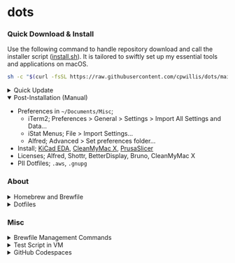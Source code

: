 # dots

### Quick Download & Install

Use the following command to handle repository download and call the installer script ([install.sh](install.sh)). It is tailored to swiftly set up my essential tools and applications on macOS.

```sh
sh -c "$(curl -fsSL https://raw.githubusercontent.com/cpwillis/dots/main/scripts/repo_download.sh)"
```

<details>
  <summary>Quick Update</summary>

```sh
./scripts/update_configs.sh --commit
```

</details>
<details open>
  <summary>Post-Installation (Manual)</summary>

- Preferences in `~/Documents/Misc`;
  - iTerm2; Preferences > General > Settings > Import All Settings and Data...
  - iStat Menus; File > Import Settings...
  - Alfred; Advanced > Set preferences folder...
- Install; [KiCad EDA](https://www.kicad.org/download/macos/), [CleanMyMac X](https://my.macpaw.com/), [PrusaSlicer](https://www.prusa3d.com/page/prusaslicer_424/)
- Licenses; Alfred, Shottr, BetterDisplay, Bruno, CleanMyMac X
- PII Dotfiles; `.aws`, `.gnupg`

</details>

### About

<details>
  <summary>Homebrew and Brewfile</summary>

Homebrew is an unofficial package manager for macOS, simplifying the installation, updating, and management of user applications. Utilizing Git and Ruby, it installs packages within its prefix and symlinks them to the appropriate locations on disk, providing flexibility for customization and easy rollback of changes. Accessed via the terminal with the `brew` command, Homebrew also offers an unofficial GUI called Cakebrew. The Brewfile defines a list of packages to install on your system, featuring keywords like `brew`, `cask`, `tap`, and `mas`, each serving specific purposes as detailed in the documentation's terminology section. Lines starting with brew install pre-compiled binary packages, casks install GUI applications, taps add extra repositories, and mas enables installation of apps from the Apple App Store directly within your Brewfile.

</details>

<details>
  <summary>Dotfiles</summary>

Dotfiles, customizable configuration files typically stored in the user's home directory or `~/.config`, are named with a dot prefix (e.g., `.gitconfig`, `.zshrc`, `.vimrc`). Managed via Git, they enable effortless backups, rollbacks, and synchronization across environments, ensuring a consistent setup on multiple machines and expediting the process of setting up a new system.

Prioritizing security when managing dotfiles is paramount due to the potential inclusion of sensitive information like SSH keys or passwords. Solutions encompass utilizing `.gitignore` to prevent committing private files and ensuring setups aren't reliant on them. Encryption options such as `pass` or plain GPG bolster security. Additionally, tools like Git-crypt provide GPG-based encryption tailored for Git repositories, furnishing plaintext fallback versions to prevent errors if GPG keys are absent.

</details>

### Misc

<details>
  <summary>Brewfile Management Commands</summary>

- Install from Brewfile at current path: `$ brew bundle`
- Install from specific Brewfile: `$ brew bundle --file=[path/to/file]`
- Create Brewfile from installed packages: `$ brew bundle dump`
- Uninstall formulae not in Brewfile: `$ brew bundle cleanup --force`
- Check for install or upgrade in Brewfile: `$ brew bundle check`
- Output all Brewfile entries: `$ brew bundle list --all`
</details>

<details>
  <summary>Test Script in VM</summary>

It's advisable to test your script on a fresh Mac VM to ensure proper functionality. Installing on a clean Mac install allows you to identify potential issues that may not surface when repeatedly running the script on your own computer.

- **Intel**: Install Intel Mac OS VMs using [Virtualbox](https://github.com/myspaghetti/macos-virtualbox).
- **Apple Silicon (M1/M2)**: Utilize [VirtualBuddy](https://github.com/insidegui/VirtualBuddy) to run Mac OS VMs using Apple's Virtualization framework.

</details>

<details>
  <summary>GitHub Codespaces</summary>

Settings > Codespaces > Dotfiles > Automatically install dotfiles

- [How to set up your dotfiles for Codespaces](https://docs.github.com/en/codespaces/setting-your-user-preferences/personalizing-github-codespaces-for-your-account#dotfiles)
- [unofficial guide to dotfiles](https://dotfiles.github.io/)

</details>
